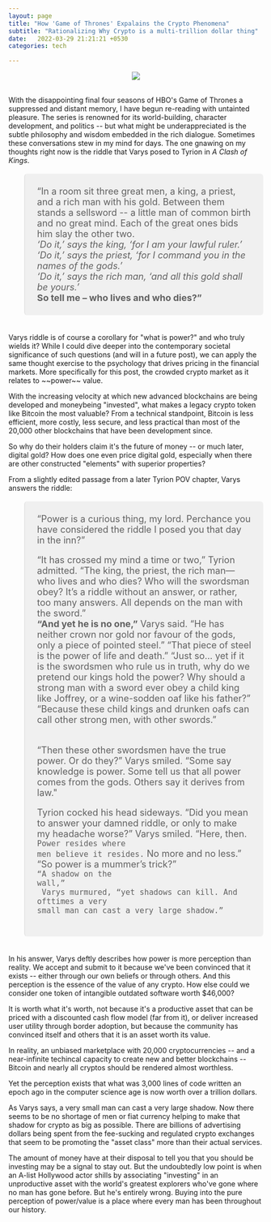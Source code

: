 ```yaml
---
layout: page
title: "How 'Game of Thrones' Expalains the Crypto Phenomena"
subtitle: "Rationalizing Why Crypto is a multi-trillion dollar thing"
date:   2022-03-29 21:21:21 +0530
categories: tech

---
```


<p align="center">
  <img align="center" src="https://preview.redd.it/byag8z8jyyx21.jpg?auto=webp&s=81c6a847a5cc8e50995d048ff8aa837b40762b24" style="max-height: 100%; max-width: 100%;">
</p> 

<br>
With the disappointing final four seasons of HBO's Game of Thrones a suppressed and distant memory, I have begun re-reading with untainted pleasure. The series is renowned for its world-building, character development, and politics -- but what might be underappreciated is the subtle philosophy and wisdom embedded in the rich dialogue. Sometimes these conversations stew in my mind for days. The one gnawing on my thoughts right now is the riddle that Varys posed to Tyrion in <i>A Clash of Kings</i>.

<blockquote style="background-color:rgba(235, 235, 235, 0.7); font-size:20px; text-align: left; padding:24px; letter-spacing: 0px; border-radius: 6px; font-size:18px; margin-bottom:35px; position: static; "> “In a room sit three great men, a king, a priest, and a rich man with his gold. Between them stands a sellsword -- a little man of common birth and no great mind. Each of the great ones bids him slay the other two.<br> <i>‘Do it,’ 
says the king, ‘for I am your lawful ruler.’<br> ‘Do it,’ says the priest, ‘for I command you in the names of the gods.’ 
<br>‘Do it,’ says the rich man, ‘and all this gold shall be yours.’</i> <b><br>So tell me – who lives and who dies?”</b></blockquote>
Varys riddle is of course a corollary for "what is power?" and who truly wields it? While I could dive deeper into the contemporary societal significance of such questions (and will in a future post), we can apply the same thought exercise to the psychology that drives pricing in the financial markets. More specifically for this post, the crowded crypto market as it relates to ~~power~~ value. 

With the increasing velocity at which new advanced blockchains are being developed and moneybeing "invested", what makes a legacy crypto token like Bitcoin the most valuable? From a technical standpoint, Bitcoin is less efficient, more costly, less secure, and less practical than most of the 20,000 other blockchains that have been development since. 

So why do their holders claim it's the future of money -- or much later, digital gold? How does one even price digital gold, especially when there are other constructed "elements" with superior properties? 

From a slightly edited passage from a later Tyrion POV chapter, Varys answers the riddle:

<blockquote style="background-color:rgba(235, 235, 235, 0.7); font-size:20px; text-align: left; padding:24px; letter-spacing: 0px; border-radius: 6px; font-size:18px; margin-bottom:35px; position: static;">  “Power is a curious thing, my lord. Perchance you have considered the riddle I posed you that day in the inn?”


“It has crossed my mind a time or two,” Tyrion admitted. “The king, the priest, the rich man—who lives and who dies? Who will the swordsman obey? It’s a riddle without an answer, or rather, too many answers. All depends on the man with the sword.”
<br>
<b>“And yet he is no one,”</b> Varys said. “He has neither crown nor gold nor favour of the gods, only a piece of pointed steel.”
“That piece of steel is the power of life and death.”
“Just so… yet if it is the swordsmen who rule us in truth, why do we pretend our kings hold the power? Why should a strong man with a sword ever obey a child king like Joffrey, or a wine-sodden oaf like his father?”
“Because these child kings and drunken oafs can call other strong men, with other swords.”

<br>
“Then these other swordsmen have the true power. Or do they?” Varys smiled. “Some say knowledge is power. Some tell us that all power comes from the gods. Others say it derives from law."


Tyrion cocked his head sideways. “Did you mean to answer your damned riddle, or only to make my headache worse?”
Varys smiled. “Here, then. <code class="language-plaintext highlighter-rouge">Power resides where men believe it resides.</code> No more and no less.”
“So power is a mummer’s trick?”
<br>
<code class="language-plaintext highlighter-rouge">“A shadow on the wall,” 
 <br>
 Varys murmured, “yet shadows can kill. And ofttimes a very small man can cast a very large shadow.”</code></blockquote>

In his answer, Varys deftly describes how power is more perception than reality. We accept and submit to it because we've been convinced that it exists -- either through our own beliefs or through others. And this perception is the essence of the value of any crypto. How else could we consider one token of intangible outdated software worth $46,000? 

It is worth what it's worth, not because it's a productive asset that can be priced with a discounted cash flow model (far from it), or deliver increased user utility through border adoption, but because the community has convinced itself and others that it is an asset worth its value. 

In reality, an unbiased marketplace with 20,000 cryptocurrencies -- and a near-infinite techincal capacity to create new and better blockchains -- Bitcoin and nearly all cryptos should be rendered almost worthless.

Yet the perception exists that what was 3,000 lines of code written an epoch ago in the computer science age is now worth over a trillion dollars.

As Varys says, a very small man can cast a very large shadow. Now there seems to be no shortage of men or fiat currency helping to make that shadow for crypto as big as possible. There are billions of advertising dollars being spent from the fee-sucking and regulated crypto exchanges that seem to be promoting the "asset class" more than their actual services.

The amount of money have at their disposal to tell you that you should be investing may be a signal to stay out. But the undoubtedly low point is when an A-list Hollywood actor shills by associating "investing" in an unproductive asset with the world's greatest explorers who've gone where no man has gone before. But he's entirely wrong. Buying into the pure perception of power/value is a place where every man has been throughout our history.

